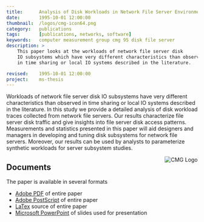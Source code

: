 ```yaml
---
title: 		Analysis of Disk Workloads in Network File Server Environments (CMG 95)
date: 		1995-10-01 12:00:00
thumbnail: 	/logos/cmg-icon64.png
category: 	publications
tags:       [publications, networks, software]
keywords: 	computer measurement group cmg 95 disk file server
description: >
    This paper looks at the workloads of network file server disk
    IO subsystems which have very different characteristics than observed
    in time sharing or local IO systems described in the literature.

revised: 	1995-10-01 12:00:00
project:    ms-thesis
---
```

Workloads of network file server disk IO subsystems have very different
characteristics than observed in time sharing or local IO systems
described in the literature. In this study we provide a detailed
analysis of disk workload traces collected from network file servers.
Our results characterize file server disk traffic and give insights into
file server disk access patterns.  Measurements and statistics presented
in this paper will aid designers and managers in developing and tuning
disk subsystems for network file servers.  Moreover, our results can be
used by analysts to parameterize synthetic workloads for server
subsystem studies.


<img src="{{site.baseurl}}/assets/logos/cmglogo.png" style="float:right;" alt="CMG Logo" />

## Documents

The paper is available in several formats

* <a href="{{site.filesurl}}/publications/cmg95.pdf">Adobe PDF</a> of entire paper
* <a href="{{site.filesurl}}/publications/cmg95.ps">Adobe PostScript</a> of entire paper
* <a href="{{site.filesurl}}/publications/cmg95.txt">LaTex</a> source of entire paper
* <a href="{{site.filesurl}}/publications/cmg95.ppt">Microsoft PowerPoint</a> of slides used for presentation
